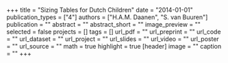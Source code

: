 +++
title = "Sizing Tables for Dutch Children"
date = "2014-01-01"
publication_types = ["4"]
authors = ["H.A.M. Daanen", "S. van Buuren"]
publication = ""
abstract = ""
abstract_short = ""
image_preview = ""
selected = false
projects = []
tags = []
url_pdf = ""
url_preprint = ""
url_code = ""
url_dataset = ""
url_project = ""
url_slides = ""
url_video = ""
url_poster = ""
url_source = ""
math = true
highlight = true
[header]
image = ""
caption = ""
+++
